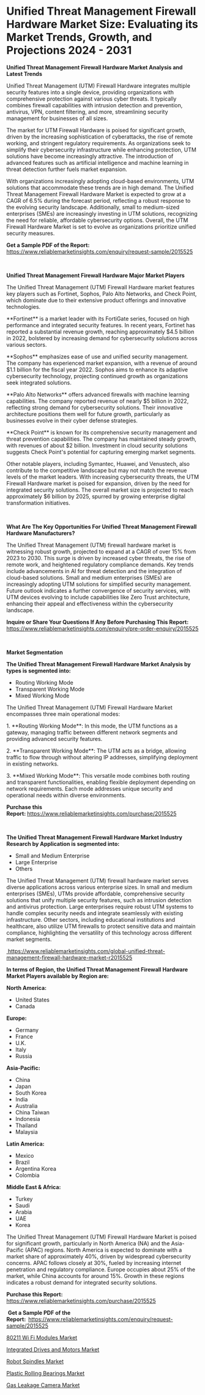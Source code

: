 <p><h1>Unified Threat Management Firewall Hardware Market Size: Evaluating its Market Trends, Growth, and Projections 2024 - 2031</h1></p><p><strong>Unified Threat Management Firewall Hardware Market Analysis and Latest Trends</strong></p>
<p><p>Unified Threat Management (UTM) Firewall Hardware integrates multiple security features into a single device, providing organizations with comprehensive protection against various cyber threats. It typically combines firewall capabilities with intrusion detection and prevention, antivirus, VPN, content filtering, and more, streamlining security management for businesses of all sizes.</p><p>The market for UTM Firewall Hardware is poised for significant growth, driven by the increasing sophistication of cyberattacks, the rise of remote working, and stringent regulatory requirements. As organizations seek to simplify their cybersecurity infrastructure while enhancing protection, UTM solutions have become increasingly attractive. The introduction of advanced features such as artificial intelligence and machine learning in threat detection further fuels market expansion.</p><p>With organizations increasingly adopting cloud-based environments, UTM solutions that accommodate these trends are in high demand. The Unified Threat Management Firewall Hardware Market is expected to grow at a CAGR of 6.5% during the forecast period, reflecting a robust response to the evolving security landscape. Additionally, small to medium-sized enterprises (SMEs) are increasingly investing in UTM solutions, recognizing the need for reliable, affordable cybersecurity options. Overall, the UTM Firewall Hardware Market is set to evolve as organizations prioritize unified security measures.</p></p>
<p><strong>Get a Sample PDF of the Report:&nbsp;</strong> <a href="https://www.reliablemarketinsights.com/enquiry/request-sample/2015525?utm_campaign=1197&utm_medium=2&utm_source=Github&utm_content=ia&utm_term=27102024&utm_id=unified-threat-management-firewall-hardware">https://www.reliablemarketinsights.com/enquiry/request-sample/2015525</a></p>
<p>&nbsp;</p>
<p><strong>Unified Threat Management Firewall Hardware Major Market Players</strong></p>
<p><p>The Unified Threat Management (UTM) Firewall Hardware market features key players such as Fortinet, Sophos, Palo Alto Networks, and Check Point, which dominate due to their extensive product offerings and innovative technologies. </p><p>**Fortinet** is a market leader with its FortiGate series, focused on high performance and integrated security features. In recent years, Fortinet has reported a substantial revenue growth, reaching approximately $4.5 billion in 2022, bolstered by increasing demand for cybersecurity solutions across various sectors.</p><p>**Sophos** emphasizes ease of use and unified security management. The company has experienced market expansion, with a revenue of around $1.1 billion for the fiscal year 2022. Sophos aims to enhance its adaptive cybersecurity technology, projecting continued growth as organizations seek integrated solutions.</p><p>**Palo Alto Networks** offers advanced firewalls with machine learning capabilities. The company reported revenue of nearly $5 billion in 2022, reflecting strong demand for cybersecurity solutions. Their innovative architecture positions them well for future growth, particularly as businesses evolve in their cyber defense strategies.</p><p>**Check Point** is known for its comprehensive security management and threat prevention capabilities. The company has maintained steady growth, with revenues of about $2 billion. Investment in cloud security solutions suggests Check Point's potential for capturing emerging market segments.</p><p>Other notable players, including Symantec, Huawei, and Venustech, also contribute to the competitive landscape but may not match the revenue levels of the market leaders. With increasing cybersecurity threats, the UTM Firewall Hardware market is poised for expansion, driven by the need for integrated security solutions. The overall market size is projected to reach approximately $6 billion by 2025, spurred by growing enterprise digital transformation initiatives.</p></p>
<p>&nbsp;</p>
<p><strong>What Are The Key Opportunities For Unified Threat Management Firewall Hardware Manufacturers?</strong></p>
<p><p>The Unified Threat Management (UTM) firewall hardware market is witnessing robust growth, projected to expand at a CAGR of over 15% from 2023 to 2030. This surge is driven by increased cyber threats, the rise of remote work, and heightened regulatory compliance demands. Key trends include advancements in AI for threat detection and the integration of cloud-based solutions. Small and medium enterprises (SMEs) are increasingly adopting UTM solutions for simplified security management. Future outlook indicates a further convergence of security services, with UTM devices evolving to include capabilities like Zero Trust architecture, enhancing their appeal and effectiveness within the cybersecurity landscape.</p></p>
<p><strong>Inquire or Share Your Questions If Any Before Purchasing This Report:</strong> <a href="https://www.reliablemarketinsights.com/enquiry/pre-order-enquiry/2015525?utm_campaign=1197&utm_medium=2&utm_source=Github&utm_content=ia&utm_term=27102024&utm_id=unified-threat-management-firewall-hardware">https://www.reliablemarketinsights.com/enquiry/pre-order-enquiry/2015525</a></p>
<p>&nbsp;</p>
<p><strong>Market Segmentation</strong></p>
<p><strong>The Unified Threat Management Firewall Hardware Market Analysis by types is segmented into:</strong></p>
<p><ul><li>Routing Working Mode</li><li>Transparent Working Mode</li><li>Mixed Working Mode</li></ul></p>
<p><p>The Unified Threat Management (UTM) Firewall Hardware Market encompasses three main operational modes: </p><p>1. **Routing Working Mode**: In this mode, the UTM functions as a gateway, managing traffic between different network segments and providing advanced security features.</p><p>2. **Transparent Working Mode**: The UTM acts as a bridge, allowing traffic to flow through without altering IP addresses, simplifying deployment in existing networks.</p><p>3. **Mixed Working Mode**: This versatile mode combines both routing and transparent functionalities, enabling flexible deployment depending on network requirements. Each mode addresses unique security and operational needs within diverse environments.</p></p>
<p><strong>Purchase this Report:&nbsp;</strong><a href="https://www.reliablemarketinsights.com/purchase/2015525?utm_campaign=1197&utm_medium=2&utm_source=Github&utm_content=ia&utm_term=27102024&utm_id=unified-threat-management-firewall-hardware">https://www.reliablemarketinsights.com/purchase/2015525</a></p>
<p>&nbsp;</p>
<p><strong>The Unified Threat Management Firewall Hardware Market Industry Research by Application is segmented into:</strong></p>
<p><ul><li>Small and Medium Enterprise</li><li>Large Enterprise</li><li>Others</li></ul></p>
<p><p>The Unified Threat Management (UTM) firewall hardware market serves diverse applications across various enterprise sizes. In small and medium enterprises (SMEs), UTMs provide affordable, comprehensive security solutions that unify multiple security features, such as intrusion detection and antivirus protection. Large enterprises require robust UTM systems to handle complex security needs and integrate seamlessly with existing infrastructure. Other sectors, including educational institutions and healthcare, also utilize UTM firewalls to protect sensitive data and maintain compliance, highlighting the versatility of this technology across different market segments.</p></p>
<p><a href="https://www.reliablemarketinsights.com/global-unified-threat-management-firewall-hardware-market-r2015525?utm_campaign=1197&utm_medium=2&utm_source=Github&utm_content=ia&utm_term=27102024&utm_id=unified-threat-management-firewall-hardware">&nbsp;https://www.reliablemarketinsights.com/global-unified-threat-management-firewall-hardware-market-r2015525</a></p>
<p><strong>In terms of Region, the Unified Threat Management Firewall Hardware Market Players available by Region are:</strong></p>
<p>
    <p> <strong> North America: </strong>
        <ul>
            <li>United States</li>
            <li>Canada</li>
        </ul>
        </p> 
    <p> <strong> Europe: </strong>
        <ul>
            <li>Germany</li>
            <li>France</li>
            <li>U.K.</li>
            <li>Italy</li>
            <li>Russia</li>
        </ul>
        </p> 
    <p> <strong> Asia-Pacific: </strong>
        <ul>
            <li>China</li>
            <li>Japan</li>
            <li>South Korea</li>
            <li>India</li>
            <li>Australia</li>
            <li>China Taiwan</li>
            <li>Indonesia</li>
            <li>Thailand</li>
            <li>Malaysia</li>
        </ul>
        </p> 
    <p> <strong> Latin America: </strong>
        <ul>
            <li>Mexico</li>
            <li>Brazil</li>
            <li>Argentina Korea</li>
            <li>Colombia</li>
        </ul>
        </p> 
    <p> <strong> Middle East & Africa: </strong>
        <ul>
            <li>Turkey</li>
            <li>Saudi</li>
            <li>Arabia</li>
            <li>UAE</li>
            <li>Korea</li>
        </ul>
    </p>
    </p>
<p><p>The Unified Threat Management (UTM) Firewall Hardware Market is poised for significant growth, particularly in North America (NA) and the Asia-Pacific (APAC) regions. North America is expected to dominate with a market share of approximately 40%, driven by widespread cybersecurity concerns. APAC follows closely at 30%, fueled by increasing internet penetration and regulatory compliance. Europe occupies about 25% of the market, while China accounts for around 15%. Growth in these regions indicates a robust demand for integrated security solutions.</p></p>
<p><strong>Purchase this Report: </strong><a href="https://www.reliablemarketinsights.com/purchase/2015525?utm_campaign=1197&utm_medium=2&utm_source=Github&utm_content=ia&utm_term=27102024&utm_id=unified-threat-management-firewall-hardware">https://www.reliablemarketinsights.com/purchase/2015525</a></p>
<p>&nbsp;<strong>Get a Sample PDF of the Report:&nbsp;&nbsp;</strong><a href="https://www.reliablemarketinsights.com/enquiry/request-sample/2015525?utm_campaign=1197&utm_medium=2&utm_source=Github&utm_content=ia&utm_term=27102024&utm_id=unified-threat-management-firewall-hardware">https://www.reliablemarketinsights.com/enquiry/request-sample/2015525</a></p>
<p><strong></strong></p>
<p><p><a href="https://github.com/prosalinda88/Market-Research-Report-List-6/blob/main/80211-wi-fi-modules-market.md?utm_campaign=1197&utm_medium=2&utm_source=Github&utm_content=ia&utm_term=27102024&utm_id=unified-threat-management-firewall-hardware">80211 Wi Fi Modules Market</a></p><p><a href="https://www.linkedin.com/pulse/global-integrated-drives-motors-market-forecast-2024-2031-trends-9rnpf?utm_campaign=1197&utm_medium=2&utm_source=Github&utm_content=ia&utm_term=27102024&utm_id=unified-threat-management-firewall-hardware">Integrated Drives and Motors Market</a></p><p><a href="https://www.linkedin.com/pulse/investing-robot-spindles-market-trends-leading-products-regional-ryn3f?utm_campaign=1197&utm_medium=2&utm_source=Github&utm_content=ia&utm_term=27102024&utm_id=unified-threat-management-firewall-hardware">Robot Spindles Market</a></p><p><a href="https://www.linkedin.com/pulse/plastic-rolling-bearings-market-outlook-share-analysis-growth-6mihf?utm_campaign=1197&utm_medium=2&utm_source=Github&utm_content=ia&utm_term=27102024&utm_id=unified-threat-management-firewall-hardware">Plastic Rolling Bearings Market</a></p><p><a href="https://www.linkedin.com/pulse/regulatory-landscape-its-influence-global-gas-leakage-camera-6sjuf?utm_campaign=1197&utm_medium=2&utm_source=Github&utm_content=ia&utm_term=27102024&utm_id=unified-threat-management-firewall-hardware">Gas Leakage Camera Market</a></p></p>